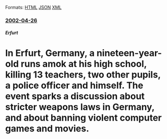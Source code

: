 
Formats: [HTML](/news/2002/04/26/in-erfurt-germany-a-nineteen-year-old-runs-amok-at-his-high-school-killing-13-teachers-two-other-pupils-a-police-officer-and-himself-t.html)  [JSON](/news/2002/04/26/in-erfurt-germany-a-nineteen-year-old-runs-amok-at-his-high-school-killing-13-teachers-two-other-pupils-a-police-officer-and-himself-t.json)  [XML](/news/2002/04/26/in-erfurt-germany-a-nineteen-year-old-runs-amok-at-his-high-school-killing-13-teachers-two-other-pupils-a-police-officer-and-himself-t.xml)  

### [2002-04-26](/news/2002/04/26/index.md)

##### Erfurt
# In Erfurt, Germany, a nineteen-year-old runs amok at his high school, killing 13 teachers, two other pupils, a police officer and himself. The event sparks a discussion about stricter weapons laws in Germany, and about banning violent computer games and movies.



